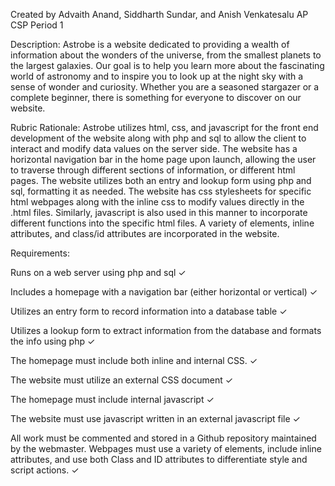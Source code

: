 Created by Advaith Anand, Siddharth Sundar, and Anish Venkatesalu 
AP CSP Period 1

Description:
Astrobe is a website dedicated to providing a wealth of information about the wonders of the universe, from the smallest planets to the largest galaxies. Our goal is to help you learn more about the fascinating world of astronomy and to inspire you to look up at the night sky with a sense of wonder and curiosity. Whether you are a seasoned stargazer or a complete beginner, there is something for everyone to discover on our website.

Rubric Rationale: Astrobe utilizes html, css, and javascript for the front end development of the website along with php and sql to allow the client to interact and modify data values on the server side. The website has a horizontal navigation bar in the home page upon launch, allowing the user to traverse through different sections of information, or different html pages. The website utilizes both an entry and lookup form using php and sql, formatting it as needed. The website has css stylesheets for specific html webpages along with the inline css to modify values directly in the .html files. Similarly, javascript is also used in this manner to incorporate different functions into the specific html files. A variety of elements, inline attributes, and class/id attributes are incorporated in the website.

Requirements:

Runs on a web server using php and sql ✓

Includes a homepage with a navigation bar (either horizontal or vertical) ✓

Utilizes an entry form to record information into a database table ✓

Utilizes a lookup form to extract information from the database and formats the info using php ✓

The homepage must include both inline and internal CSS. ✓

The website must utilize an external CSS document ✓

The homepage must include internal javascript ✓

The website must use javascript written in an external javascript file ✓

All work must be commented and stored in a Github repository maintained by the webmaster. Webpages must use a variety of elements, include inline attributes, and use both Class and ID attributes to differentiate style and script actions. ✓
